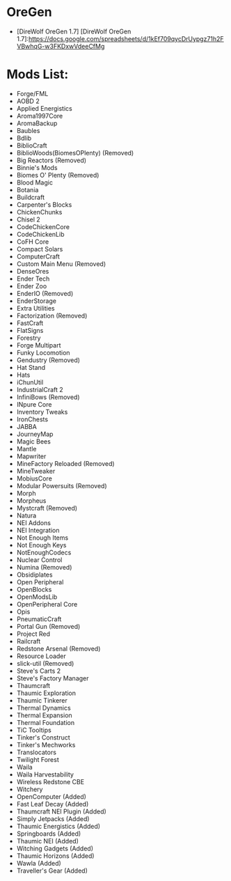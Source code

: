 # OreGen
  - [DireWolf OreGen 1.7]
[DireWolf OreGen 1.7]:https://docs.google.com/spreadsheets/d/1kEf709qycDrUypgz71h2FVBwhqG-w3FKDxwVdeeCfMg

# Mods List:
  - Forge/FML
  - AOBD 2
  - Applied Energistics
  - Aroma1997Core
  - AromaBackup
  - Baubles
  - Bdlib
  - BiblioCraft
  - BiblioWoods(BiomesOPlenty) (Removed)
  - Big Reactors (Removed)
  - Binnie's Mods
  - Biomes O' Plenty (Removed)
  - Blood Magic
  - Botania
  - Buildcraft
  - Carpenter's Blocks
  - ChickenChunks
  - Chisel 2
  - CodeChickenCore
  - CodeChickenLib
  - CoFH Core
  - Compact Solars
  - ComputerCraft
  - Custom Main Menu (Removed)
  - DenseOres
  - Ender Tech
  - Ender Zoo
  - EnderIO (Removed)
  - EnderStorage
  - Extra Utilities
  - Factorization (Removed)
  - FastCraft
  - FlatSigns
  - Forestry
  - Forge Multipart
  - Funky Locomotion
  - Gendustry (Removed)
  - Hat Stand
  - Hats
  - iChunUtil
  - IndustrialCraft 2
  - InfiniBows (Removed)
  - INpure Core
  - Inventory Tweaks
  - IronChests
  - JABBA
  - JourneyMap
  - Magic Bees
  - Mantle
  - Mapwriter
  - MineFactory Reloaded (Removed)
  - MineTweaker
  - MobiusCore
  - Modular Powersuits (Removed)
  - Morph
  - Morpheus
  - Mystcraft (Removed)
  - Natura
  - NEI Addons
  - NEI Integration
  - Not Enough Items
  - Not Enough Keys
  - NotEnoughCodecs
  - Nuclear Control
  - Numina (Removed)
  - Obsidiplates
  - Open Peripheral
  - OpenBlocks
  - OpenModsLib
  - OpenPeripheral Core
  - Opis
  - PneumaticCraft
  - Portal Gun (Removed)
  - Project Red
  - Railcraft
  - Redstone Arsenal (Removed)
  - Resource Loader
  - slick-util (Removed)
  - Steve's Carts 2
  - Steve's Factory Manager
  - Thaumcraft
  - Thaumic Exploration
  - Thaumic Tinkerer
  - Thermal Dynamics
  - Thermal Expansion
  - Thermal Foundation
  - TiC Tooltips
  - Tinker's Construct
  - Tinker's Mechworks
  - Translocators
  - Twilight Forest
  - Waila
  - Waila Harvestability
  - Wireless Redstone CBE
  - Witchery
  - OpenComputer (Added)
  - Fast Leaf Decay (Added)
  - Thaumcraft NEI Plugin (Added)
  - Simply Jetpacks (Added)
  - Thaumic Energistics (Added)
  - Springboards (Added)
  - Thaumic NEI (Added)
  - Witching Gadgets (Added)
  - Thaumic Horizons (Added)
  - Wawla (Added)
  - Traveller's Gear (Added)
